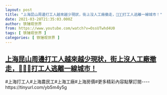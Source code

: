 ```yaml
---
layout: post
title: "上海昆山周邊打工人越來越少現狀，街上沒人工廠撤走，🌻🌷🌼打工人逃離一線城市！"
date: 2021-03-28T21:35:03.000Z
author: 铁锤观世界
from: https://www.youtube.com/watch?v=OssUTwhd4U0
tags: [ 铁锤观世界 ]
categories: [ 铁锤观世界 ]
---
```

<!--1616967303000-->
[上海昆山周邊打工人越來越少現狀，街上沒人工廠撤走，🌻🌷🌼打工人逃離一線城市！](https://www.youtube.com/watch?v=OssUTwhd4U0)
------

<div>
#上海打工人#上海農民工#上海工廠#上海房價#更多精彩內容點擊訂閱----https://tinyurl.com/yb5m4y5g
</div>
